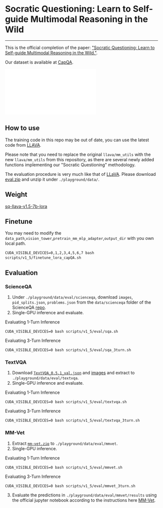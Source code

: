 # Socratic Questioning: Learn to Self-guide Multimodal Reasoning in the Wild
---

This is the official completion of the paper: ["Socratic Questioning: Learn to Self-guide Multimodal Reasoning in the Wild."](https://arxiv.org/abs/2501.02964).

Our dataset is available at [CapQA](https://huggingface.co/datasets/wphu/CapQA).

![](images/comparision_questions_gen.pdf)


## How to use

The training code in this repo may be out of date, you can use the latest code from [LLAVA](https://github.com/haotian-liu/LLaVA).

Please note that you need to replace the original `llava/mm_utils` with the new `llava/mm_utils` from this repository, as there are several newly added functions implementing our "Socratic Questioning" methodology.

The evaluation procedure is very much like that of [LLaVA](https://github.com/haotian-liu/LLaVA/blob/main/docs/Evaluation.md). Please download [eval.zip](https://drive.google.com/file/d/1atZSBBrAX54yYpxtVVW33zFvcnaHeFPy/view?usp=sharing) and unzip it under `./playground/data/`. 


## Weight

[sq-llava-v1.5-7b-lora](https://huggingface.co/wphu/sq-llava-v1.5-7b-lora/tree/main)


## Finetune

You may need to modify the `data_path`,`vision_tower`,`pretrain_mm_mlp_adapter`,`output_dir` with you own local path.

```
CUDA_VISIBLE_DEVICES=0,1,2,3,4,5,6,7 bash scripts/v1_5/finetune_lora_capQA.sh
```


## Evaluation
### ScienceQA

1. Under `./playground/data/eval/scienceqa`, download `images`, `pid_splits.json`, `problems.json` from the `data/scienceqa` folder of the ScienceQA [repo](https://github.com/lupantech/ScienceQA).
2. Single-GPU inference and evaluate.

Evaluating 1-Turn Inference
```Shell
CUDA_VISIBLE_DEVICES=0 bash scripts/v1_5/eval/sqa.sh
```
Evaluating 3-Turn Inference
```Shell
CUDA_VISIBLE_DEVICES=0 bash scripts/v1_5/eval/sqa_3turn.sh
```
### TextVQA

1. Download [`TextVQA_0.5.1_val.json`](https://dl.fbaipublicfiles.com/textvqa/data/TextVQA_0.5.1_val.json) and [images](https://dl.fbaipublicfiles.com/textvqa/images/train_val_images.zip) and extract to `./playground/data/eval/textvqa`.
2. Single-GPU inference and evaluate.

Evaluating 1-Turn Inference
```Shell
CUDA_VISIBLE_DEVICES=0 bash scripts/v1_5/eval/textvqa.sh
```

Evaluating 3-Turn Inference
```Shell
CUDA_VISIBLE_DEVICES=0 bash scripts/v1_5/eval/textvqa_3turn.sh
```
### MM-Vet

1. Extract [`mm-vet.zip`](https://github.com/yuweihao/MM-Vet/releases/download/v1/mm-vet.zip) to `./playground/data/eval/mmvet`.
2. Single-GPU inference.

Evaluating 1-Turn Inference
```Shell
CUDA_VISIBLE_DEVICES=0 bash scripts/v1_5/eval/mmvet.sh
```
Evaluating 3-Turn Inference
```Shell
CUDA_VISIBLE_DEVICES=0 bash scripts/v1_5/eval/mmvet_3turn.sh
```

3. Evaluate the predictions in `./playground/data/eval/mmvet/results` using the official jupyter notebook according to the instructions here [MM-Vet](https://github.com/yuweihao/MM-Vet).
